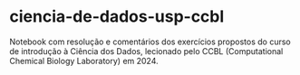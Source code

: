 # ciencia-de-dados-usp-ccbl
Notebook com resolução e comentários dos exercícios propostos do curso de introdução à Ciência dos Dados, lecionado pelo CCBL (Computational Chemical Biology Laboratory) em 2024.
